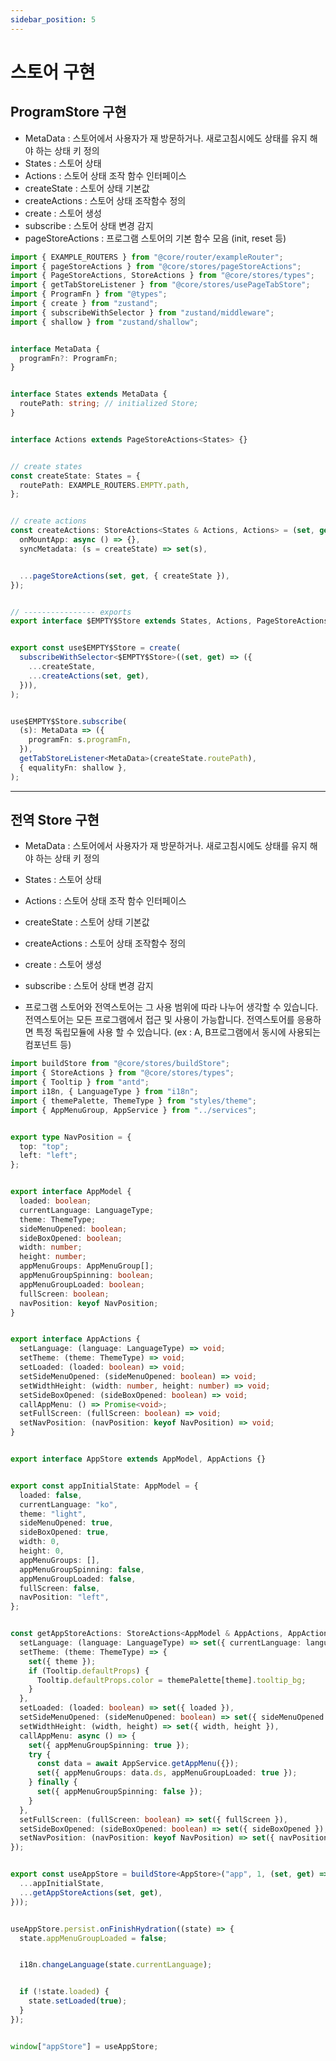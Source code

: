```yaml
---
sidebar_position: 5
---
```


# 스토어 구현

## ProgramStore 구현

- MetaData : 스토어에서 사용자가 재 방문하거나. 새로고침시에도 상태를 유지 해야 하는 상태 키 정의
- States : 스토어 상태
- Actions : 스토어 상태 조작 함수 인터페이스
- createState : 스토어 상태 기본값
- createActions : 스토어 상태 조작함수 정의
- create : 스토어 생성
- subscribe : 스토어 상태 변경 감지
- pageStoreActions : 프로그램 스토어의 기본 함수 모음 (init, reset 등)


```typescript title="@core/pages/EMPTY"
import { EXAMPLE_ROUTERS } from "@core/router/exampleRouter";
import { pageStoreActions } from "@core/stores/pageStoreActions";
import { PageStoreActions, StoreActions } from "@core/stores/types";
import { getTabStoreListener } from "@core/stores/usePageTabStore";
import { ProgramFn } from "@types";
import { create } from "zustand";
import { subscribeWithSelector } from "zustand/middleware";
import { shallow } from "zustand/shallow";


interface MetaData {
  programFn?: ProgramFn;
}


interface States extends MetaData {
  routePath: string; // initialized Store;
}


interface Actions extends PageStoreActions<States> {}


// create states
const createState: States = {
  routePath: EXAMPLE_ROUTERS.EMPTY.path,
};


// create actions
const createActions: StoreActions<States & Actions, Actions> = (set, get) => ({
  onMountApp: async () => {},
  syncMetadata: (s = createState) => set(s),


  ...pageStoreActions(set, get, { createState }),
});


// ---------------- exports
export interface $EMPTY$Store extends States, Actions, PageStoreActions<States> {}


export const use$EMPTY$Store = create(
  subscribeWithSelector<$EMPTY$Store>((set, get) => ({
    ...createState,
    ...createActions(set, get),
  })),
);


use$EMPTY$Store.subscribe(
  (s): MetaData => ({
    programFn: s.programFn,
  }),
  getTabStoreListener<MetaData>(createState.routePath),
  { equalityFn: shallow },
);
```

---
## 전역 Store 구현

- MetaData : 스토어에서 사용자가 재 방문하거나. 새로고침시에도 상태를 유지 해야 하는 상태 키 정의
- States : 스토어 상태
- Actions : 스토어 상태 조작 함수 인터페이스
- createState : 스토어 상태 기본값
- createActions : 스토어 상태 조작함수 정의
- create : 스토어 생성
- subscribe : 스토어 상태 변경 감지

- 프로그램 스토어와 전역스토어는 그 사용 범위에 따라 나누어 생각할 수 있습니다. 전역스토어는 모든 프로그램에서 접근 및 사용이 가능합니다. 전역스토어를 응용하면 특정 독립모듈에 사용 할 수 있습니다. (ex : A, B프로그램에서 동시에 사용되는 컴포넌트 등)


```typescript title="src/stores/useAppStore.ts"
import buildStore from "@core/stores/buildStore";
import { StoreActions } from "@core/stores/types";
import { Tooltip } from "antd";
import i18n, { LanguageType } from "i18n";
import { themePalette, ThemeType } from "styles/theme";
import { AppMenuGroup, AppService } from "../services";


export type NavPosition = {
  top: "top";
  left: "left";
};


export interface AppModel {
  loaded: boolean;
  currentLanguage: LanguageType;
  theme: ThemeType;
  sideMenuOpened: boolean;
  sideBoxOpened: boolean;
  width: number;
  height: number;
  appMenuGroups: AppMenuGroup[];
  appMenuGroupSpinning: boolean;
  appMenuGroupLoaded: boolean;
  fullScreen: boolean;
  navPosition: keyof NavPosition;
}


export interface AppActions {
  setLanguage: (language: LanguageType) => void;
  setTheme: (theme: ThemeType) => void;
  setLoaded: (loaded: boolean) => void;
  setSideMenuOpened: (sideMenuOpened: boolean) => void;
  setWidthHeight: (width: number, height: number) => void;
  setSideBoxOpened: (sideBoxOpened: boolean) => void;
  callAppMenu: () => Promise<void>;
  setFullScreen: (fullScreen: boolean) => void;
  setNavPosition: (navPosition: keyof NavPosition) => void;
}


export interface AppStore extends AppModel, AppActions {}


export const appInitialState: AppModel = {
  loaded: false,
  currentLanguage: "ko",
  theme: "light",
  sideMenuOpened: true,
  sideBoxOpened: true,
  width: 0,
  height: 0,
  appMenuGroups: [],
  appMenuGroupSpinning: false,
  appMenuGroupLoaded: false,
  fullScreen: false,
  navPosition: "left",
};


const getAppStoreActions: StoreActions<AppModel & AppActions, AppActions> = (set, get) => ({
  setLanguage: (language: LanguageType) => set({ currentLanguage: language }),
  setTheme: (theme: ThemeType) => {
    set({ theme });
    if (Tooltip.defaultProps) {
      Tooltip.defaultProps.color = themePalette[theme].tooltip_bg;
    }
  },
  setLoaded: (loaded: boolean) => set({ loaded }),
  setSideMenuOpened: (sideMenuOpened: boolean) => set({ sideMenuOpened }),
  setWidthHeight: (width, height) => set({ width, height }),
  callAppMenu: async () => {
    set({ appMenuGroupSpinning: true });
    try {
      const data = await AppService.getAppMenu({});
      set({ appMenuGroups: data.ds, appMenuGroupLoaded: true });
    } finally {
      set({ appMenuGroupSpinning: false });
    }
  },
  setFullScreen: (fullScreen: boolean) => set({ fullScreen }),
  setSideBoxOpened: (sideBoxOpened: boolean) => set({ sideBoxOpened }),
  setNavPosition: (navPosition: keyof NavPosition) => set({ navPosition }),
});


export const useAppStore = buildStore<AppStore>("app", 1, (set, get) => ({
  ...appInitialState,
  ...getAppStoreActions(set, get),
}));


useAppStore.persist.onFinishHydration((state) => {
  state.appMenuGroupLoaded = false;


  i18n.changeLanguage(state.currentLanguage);


  if (!state.loaded) {
    state.setLoaded(true);
  }
});


window["appStore"] = useAppStore;
```
